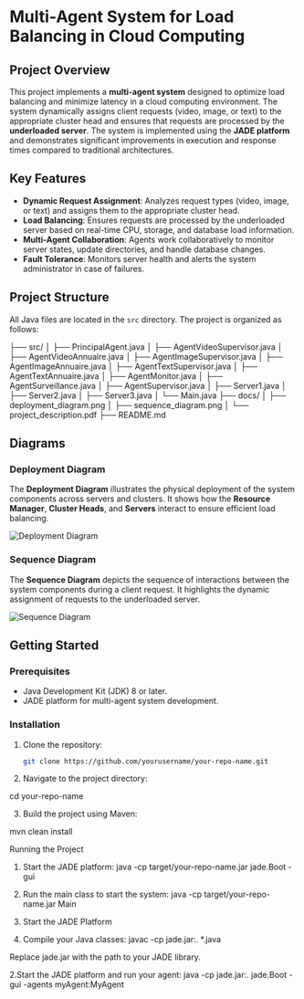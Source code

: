 # Multi-Agent System for Load Balancing in Cloud Computing

## Project Overview
This project implements a **multi-agent system** designed to optimize load balancing and minimize latency in a cloud computing environment. The system dynamically assigns client requests (video, image, or text) to the appropriate cluster head and ensures that requests are processed by the **underloaded server**. The system is implemented using the **JADE platform** and demonstrates significant improvements in execution and response times compared to traditional architectures.

## Key Features
- **Dynamic Request Assignment**: Analyzes request types (video, image, or text) and assigns them to the appropriate cluster head.
- **Load Balancing**: Ensures requests are processed by the underloaded server based on real-time CPU, storage, and database load information.
- **Multi-Agent Collaboration**: Agents work collaboratively to monitor server states, update directories, and handle database changes.
- **Fault Tolerance**: Monitors server health and alerts the system administrator in case of failures.

## Project Structure
All Java files are located in the `src` directory. The project is organized as follows:

├── src/
│   ├── PrincipalAgent.java
│   ├── AgentVideoSupervisor.java
│   ├── AgentVideoAnnuaire.java
│   ├── AgentImageSupervisor.java
│   ├── AgentImageAnnuaire.java
│   ├── AgentTextSupervisor.java
│   ├── AgentTextAnnuaire.java
│   ├── AgentMonitor.java
│   ├── AgentSurveillance.java
│   ├── AgentSupervisor.java
│   ├── Server1.java
│   ├── Server2.java
│   ├── Server3.java
│   └── Main.java
├── docs/
│   ├── deployment_diagram.png
│   ├── sequence_diagram.png
│   └── project_description.pdf
├── README.md



## Diagrams
### Deployment Diagram
The **Deployment Diagram** illustrates the physical deployment of the system components across servers and clusters. It shows how the **Resource Manager**, **Cluster Heads**, and **Servers** interact to ensure efficient load balancing.

![Deployment Diagram](docs/deployment_diagram.png)

### Sequence Diagram
The **Sequence Diagram** depicts the sequence of interactions between the system components during a client request. It highlights the dynamic assignment of requests to the underloaded server.

![Sequence Diagram](docs/sequence_diagram.png)

## Getting Started
### Prerequisites
- Java Development Kit (JDK) 8 or later.
- JADE platform for multi-agent system development.

### Installation
1. Clone the repository:
   ```bash
   git clone https://github.com/yourusername/your-repo-name.git

2. Navigate to the project directory:

cd your-repo-name

3. Build the project using Maven:

mvn clean install


Running the Project

1. Start the JADE platform:
java -cp target/your-repo-name.jar jade.Boot -gui 

2. Run the main class to start the system:
java -cp target/your-repo-name.jar Main


3. Start the JADE Platform

1. Compile your Java classes:
javac -cp jade.jar:. *.java

Replace jade.jar with the path to your JADE library.

2.Start the JADE platform and run your agent:
java -cp jade.jar:. jade.Boot -gui -agents myAgent:MyAgent
